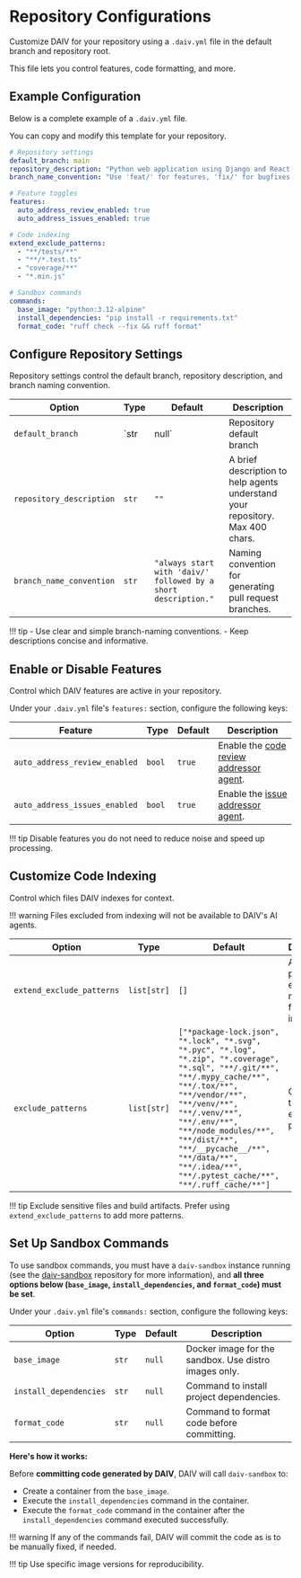 # Repository Configurations

Customize DAIV for your repository using a `.daiv.yml` file in the default branch and repository root.

This file lets you control features, code formatting, and more.

## Example Configuration

Below is a complete example of a `.daiv.yml` file.

You can copy and modify this template for your repository.

```yaml
# Repository settings
default_branch: main
repository_description: "Python web application using Django and React. Follows PEP 8 standards and the Airbnb style guide for JavaScript."
branch_name_convention: "Use 'feat/' for features, 'fix/' for bugfixes, 'docs/' for documentation"

# Feature toggles
features:
  auto_address_review_enabled: true
  auto_address_issues_enabled: true

# Code indexing
extend_exclude_patterns:
  - "**/tests/**"
  - "**/*.test.ts"
  - "coverage/**"
  - "*.min.js"

# Sandbox commands
commands:
  base_image: "python:3.12-alpine"
  install_dependencies: "pip install -r requirements.txt"
  format_code: "ruff check --fix && ruff format"
```

## Configure Repository Settings

Repository settings control the default branch, repository description, and branch naming convention.

| Option                   | Type   |  Default                | Description                                                                 |
|--------------------------|--------|------------------------|-----------------------------------------------------------------------------|
| `default_branch`         | `str | null`    | Repository default branch    | The branch DAIV uses by default to load the `.daiv.yml` file.            |
| `repository_description` | `str`    | `""`       | A brief description to help agents understand your repository. Max 400 chars. |
| `branch_name_convention` | `str`    | `"always start with 'daiv/' followed by a short description."`    | Naming convention for generating pull request branches.                                |

!!! tip
    - Use clear and simple branch-naming conventions.
    - Keep descriptions concise and informative.


## Enable or Disable Features

Control which DAIV features are active in your repository.

Under your `.daiv.yml` file's `features:` section, configure the following keys:

| Feature                          | Type    | Default | Description                                                      |
|-----------------------------------|---------|---------|------------------------------------------------------------------|
| `auto_address_review_enabled`     | `bool`    | `true`    | Enable the [code review addressor agent](../ai-agents/code-review-addressor.md).                          |
| `auto_address_issues_enabled`     | `bool`    | `true`    | Enable the [issue addressor agent](../ai-agents/issue-addressor.md).                                |

!!! tip
    Disable features you do not need to reduce noise and speed up processing.

## Customize Code Indexing

Control which files DAIV indexes for context.

!!! warning
    Files excluded from indexing will not be available to DAIV's AI agents.

| Option                   | Type    | Default                | Description                                                                 |
|--------------------------|---------|------------------------|-----------------------------------------------------------------------------|
| `extend_exclude_patterns` | `list[str]` | `[]`                   | Add patterns to exclude more files from indexing.                          |
| `exclude_patterns`         | `list[str]` | `["*package-lock.json", "*.lock", "*.svg", "*.pyc", "*.log", "*.zip", "*.coverage", "*.sql", "**/.git/**", "**/.mypy_cache/**", "**/.tox/**", "**/vendor/**", "**/venv/**", "**/.venv/**", "**/.env/**", "**/node_modules/**", "**/dist/**", "**/__pycache__/**", "**/data/**", "**/.idea/**", "**/.pytest_cache/**", "**/.ruff_cache/**"]`                   | Override the default exclude patterns.                                      |

!!! tip
    Exclude sensitive files and build artifacts.
    Prefer using `extend_exclude_patterns` to add more patterns.

## Set Up Sandbox Commands

To use sandbox commands, you must have a `daiv-sandbox` instance running (see the [daiv-sandbox](https://github.com/srtab/daiv-sandbox) repository for more information), and **all three options below (`base_image`, `install_dependencies`, and `format_code`) must be set**.

Under your `.daiv.yml` file's `commands:` section, configure the following keys:

| Option                | Type   | Default | Description                                               |
|-----------------------|--------|---------|-----------------------------------------------------------|
| `base_image`          | `str`    | `null`    | Docker image for the sandbox. Use distro images only.     |
| `install_dependencies`| `str`    | `null`    | Command to install project dependencies.                  |
| `format_code`         | `str`    | `null`    | Command to format code before committing.                |

**Here's how it works:**

Before **committing code generated by DAIV**, DAIV will call `daiv-sandbox` to:

  - Create a container from the `base_image`.
  - Execute the `install_dependencies` command in the container.
  - Execute the `format_code` command in the container after the `install_dependencies` command executed successfully.

!!! warning
    If any of the commands fail, DAIV will commit the code as is to be manually fixed, if needed.

!!! tip
    Use specific image versions for reproducibility.
